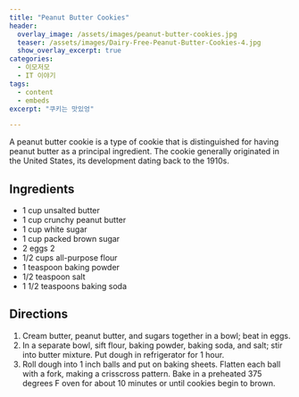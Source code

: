 ```yaml
---
title: "Peanut Butter Cookies"
header:
  overlay_image: /assets/images/peanut-butter-cookies.jpg
  teaser: /assets/images/Dairy-Free-Peanut-Butter-Cookies-4.jpg
  show_overlay_excerpt: true
categories:
  - 이모저모
  - IT 이야기
tags:
  - content
  - embeds
excerpt: "쿠키는 맛있엉"

---
```


A peanut butter cookie is a type of cookie that is distinguished for having peanut butter as a principal ingredient. The cookie generally originated in the United States, its development dating back to the 1910s.

## Ingredients

* 1 cup unsalted butter
* 1 cup crunchy peanut butter
* 1 cup white sugar
* 1 cup packed brown sugar
* 2 eggs 2 
* 1/2 cups all-purpose flour 
* 1 teaspoon baking powder
* 1/2 teaspoon salt
* 1 1/2 teaspoons baking soda

## Directions

1. Cream butter, peanut butter, and sugars together in a bowl; beat in eggs.
2. In a separate bowl, sift flour, baking powder, baking soda, and salt; stir into butter mixture. Put dough in refrigerator for 1 hour.
3. Roll dough into 1 inch balls and put on baking sheets. Flatten each ball with a fork, making a crisscross pattern. Bake in a preheated 375 degrees F oven for about 10 minutes or until cookies begin to brown.